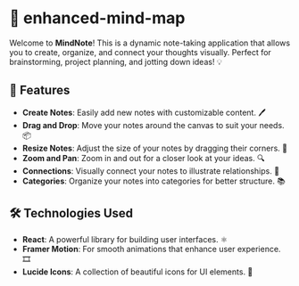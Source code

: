 # 📝 enhanced-mind-map

Welcome to **MindNote**! This is a dynamic note-taking application that allows you to create, organize, and connect your thoughts visually. Perfect for brainstorming, project planning, and jotting down ideas! 💡

## 🌟 Features

- **Create Notes**: Easily add new notes with customizable content. 🖊️
- **Drag and Drop**: Move your notes around the canvas to suit your needs. 📦
- **Resize Notes**: Adjust the size of your notes by dragging their corners. 📏
- **Zoom and Pan**: Zoom in and out for a closer look at your ideas. 🔍
- **Connections**: Visually connect your notes to illustrate relationships. 🔗
- **Categories**: Organize your notes into categories for better structure. 📚

## 🛠️ Technologies Used

- **React**: A powerful library for building user interfaces. ⚛️
- **Framer Motion**: For smooth animations that enhance user experience. 🎞️
- **Lucide Icons**: A collection of beautiful icons for UI elements. 🎨

